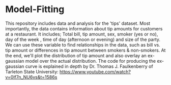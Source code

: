# Model-Fitting

This repository includes data and analysis for the 'tips' dataset. Most importantly, the data contains information about tip amounts for customers at a restaurant. It includes; Total bill, tip amount, sex, smoker (yes or no), day of the week , time of day (afternoon or evening) and size of the party. We can use these variable to find relationships in the data, such as bill vs. tip amount or differences in tip amount between smokers & non-smokers. At the end, we'll plot the distribution of tip amount and also overlay an ex-gaussian model over the actual distribution. The code for producing the ex-gaussian curve is explained in depth by Dr. Thomas J. Faulkenberry of Tarleton State University: https://www.youtube.com/watch?v=0lf7n_NU6vs&t=1586s
